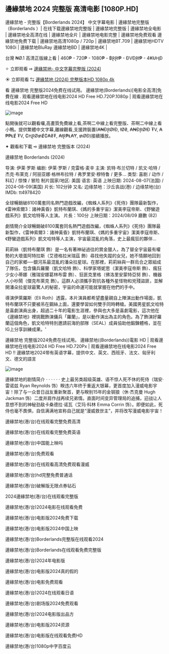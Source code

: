 ## 邊緣禁地 2024 完整版 高清电影 [1080P.HD]

邊緣禁地 - 完整版【Borderlands 2024】 中文字幕电影 | 邊緣禁地完整版（Borderlands ）| 在线下载邊緣禁地完整版 | 邊緣禁地完整版 | 邊緣禁地全电影 | 邊緣禁地全高清在线 | 邊緣禁地全片 | 邊緣禁地电影完整 | 邊緣禁地免费观看 邊緣禁地免费下载 | 邊緣禁地高清1080p / 720p | 邊緣禁地BT.709 | 邊緣禁地HDTV 1080i | 邊緣禁地BluRay 邊緣禁地BD | 邊緣禁地4K |

台灣 ₦Ø.1 高清正版線上看 | 460₱ - 720₱ - 1080₱ - ฿ⱤⱤł₱ - ĐVĐⱤł₱ - 4₭ɄⱧĐ

✧ 立即观看 ➺ [邊緣禁地- 中文字幕完整版 (2024)](https://hdmoviesworld.xyz/zh/movie/365177/borderlands)

☀ 立即观看 ⇆ [邊緣禁地 (2024) 完整版本HD 1080p 4k](https://hdworldmovie.com/zh/movie/365177/borderlands)

看 邊緣禁地 完整版2024免费在线试用。 邊緣禁地(Borderlands)[电影全高清]免費在線 . 观看邊緣禁地在线电影2024 HD Free HD.720P.1080p | 观看邊緣禁地在线电影2024 Free HD

![image](https://github.com/user-attachments/assets/363b1ce4-74de-43b1-ab90-add080263b6d)

點開後就可以觀看囉,高畫質免費線上看,茶啊二中線上看完整版、茶啊二中線上看小鴨。提供繁體中文字幕,離線觀看,支援跨裝置(₳₦ĐⱤØłĐ, łØ₴, ₳₦ĐⱤØłĐ ₮V, ₳₱₱ⱠɆ ₮V, ₵ⱧⱤØ₥Ɇ₵₳₴₮, ₳łⱤ₱Ⱡ₳Ɏ, ₥ØĐ)接續播放。

✦ 觀看和下載 ➺ 邊緣禁地 完整版本 (2024)

邊緣禁地 Borderlands (2024)

导演: 伊莱·罗斯
编剧: 伊莱·罗斯 / 克雷格·麦辛
主演: 凯特·布兰切特 / 凯文·哈特 / 杰克·布莱克 / 阿丽亚娜·格林布拉特 / 弗罗里安·穆特鲁 / 更多...
类型: 喜剧 / 动作 / 科幻 / 惊悚 / 冒险
制片国家/地区: 美国
语言: 英语
上映日期: 2024-08-07(法国) / 2024-08-09(美国)
片长: 102分钟
又名: 边缘禁地：沙丘丧战(港) / 边缘禁地(台)
IMDb: tt4978420

全球暢銷破8100萬套同名熱門遊戲改編，《蜘蛛人系列》《死侍》團隊最新製作，《雷神索爾3：諸神黃昏》凱特布蘭琪、《媽的多重宇宙》潔美李寇帝斯、《野蠻遊戲系列》凱文哈特等人主演。
片長：100分 上映日期：2024/08/09 廳數 (82)

劇情簡介全球暢銷破8100萬套同名熱門遊戲改編，《蜘蛛人系列》《死侍》團隊最新製作，《雷神索爾3：諸神黃昏》凱特布蘭琪、《媽的多重宇宙》潔美李寇帝斯、《野蠻遊戲系列》凱文哈特等人主演，宇宙最混亂的角落，史上最瘋狂的夥伴...

莉莉絲（凱特布蘭琪 飾）是一名有著神祕過往的賞金獵人，為了替全宇宙最有權勢的大壞蛋阿特拉斯（艾德格拉米瑞茲 飾）尋找他失蹤的女兒，她不情願地回到自己的家鄉──銀河系最混亂的潘朵拉星球。在那裡，莉莉絲與一群烏合之眾組成了隊伍，包含傭兵羅蘭（凱文哈特 飾）、科學家塔妮思（潔美李寇帝斯 飾）、瘋狂少女小蒂娜（雅瑞安娜葛林布雷 飾）、狂匪克里格（佛洛里安蒙特亞努 飾）、機器人小吵鬧（傑克布萊克 飾）。這群人必須攜手對抗各種外星怪物和兇殘盜匪，並解開潘朵拉星球最驚人的秘密，宇宙的命運可能就掌握在他們的手中。

導演伊萊羅斯（Eli Roth）透露，本片演員都希望盡量親自上陣演出動作場面，凱特布蘭琪不只要被吊在鋼絲上面，還要學習如何雙手同時轉槍。美國男星凱文哈特是喜劇演員出身，超過二十年的電影生涯裡，參與也大多是喜劇電影，這次他在《邊緣禁地》裡挑戰飾演傭兵「羅蘭」，是以動作演出為主的角色。為了飾演好羅蘭這個角色，凱文哈特特別邀請前海豹部隊（SEAL）成員協助他鍛鍊體格，並在IG上分享訓練成果。'

邊緣禁地 完整版2024免费在线试用。 邊緣禁地((Borderlands))電影 HD | 观看邊緣禁地在线电影2024 HD Free HD.720Px | 观看邊緣禁地在线电影2024 Free HD !! 邊緣禁地2024带有英语字幕，提供中文、英文、西班牙、法文、匈牙利文、德文的語言

![image](https://github.com/user-attachments/assets/adb73ed3-0c60-43ca-8e29-17e52079c97a)

邊緣禁地的剧情简介 · · · · · · 史上最另类超级英雄、语不惊人死不休的死侍（瑞安·雷诺兹 Ryan Reynolds 饰）睽违六年终于重返大银幕，更首度加入漫威电影宇宙！除了与一众昔日战友重新聚首，更与睽别15年的金钢狼（休·杰克曼 Hugh Jackman 饰）二度并肩作战再续兄弟情。直面时间变异管理局的追捕，迎战让人意想不到的神秘劲敌卡桑德拉·诺瓦（艾玛·科林 Emma Corrin 饰）。即便如此，死侍也毫不畏惧，自信满满地宣称自己就是“漫威救世主”，并将改写漫威电影宇宙！

邊緣禁地(港/台)在线观看完整免费高清

邊緣禁地(港/台)在线观看完整免费英语

邊緣禁地(港/台)中国能上映吗

邊緣禁地(港/台)免费观看

邊緣禁地(港/台)在线观看高清免费观看漫威

邊緣禁地(港/台)hd完整免费普通话

邊緣禁地(港/台)破解版无限点券钻石

2024邊緣禁地(港/台)在线观看完整版

邊緣禁地(港/台)2024电影在线观看免费

邊緣禁地(港/台)电影版2024免费下载

邊緣禁地(港/台)电影版2024中国上映

邊緣禁地(港/台)Borderlands完整版在线观看2024

邊緣禁地(港/台)Borderlands在线观看免费完整版

邊緣禁地(港/台)2024年电影版

邊緣禁地(港/台)电影版2024真的假的

邊緣禁地(港/台)电影免费观看

邊緣禁地(港/台)2024在线观看日语

邊緣禁地(港/台)剧场版2024免费观看

邊緣禁地(港/台)2024电影版出品方

邊緣禁地(港/台)电影版2024资源

邊緣禁地(港/台)电影版在线观看免费HD

邊緣禁地(港/台)1080p中字百度云
